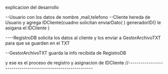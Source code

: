 explicacion del desarrollo

--Usuario con los datos de nombre ,mail,telefono
--Cliente hereda de Usuario y agrega IDCliente(cuadno solicitan enviarDato( ) generadorID() le asigana el IDCliente )

----RegistroDB
solicita los datos al cliente y los enviar a GestorArchivoTXT para que se guarden en el TXT

--GestorArchivoTXT
guarda la info recibida de RegistroDB

y ese es el proceso de registro y asignacion de IDCliente
//------------------------------------------------------------
